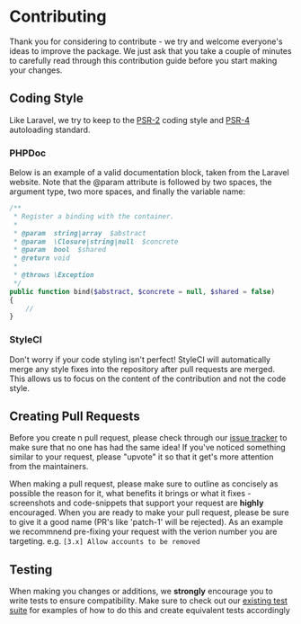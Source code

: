 # Contributing

Thank you for considering to contribute - we try and welcome everyone's ideas to improve the package. We just ask that you take a couple of minutes to carefully read through this contribution guide before you start making your changes.

## Coding Style

Like Laravel, we try to keep to the [PSR-2](https://github.com/php-fig/fig-standards/blob/master/accepted/PSR-2-coding-style-guide.md) coding style and [PSR-4](https://github.com/php-fig/fig-standards/blob/master/accepted/PSR-4-autoloader.md) autoloading standard.

### PHPDoc

Below is an example of a valid documentation block, taken from the Laravel website. Note that the @param attribute is followed by two spaces, the argument type, two more spaces, and finally the variable name:

```php
/**
 * Register a binding with the container.
 *
 * @param  string|array  $abstract
 * @param  \Closure|string|null  $concrete
 * @param  bool  $shared
 * @return void
 *
 * @throws \Exception
 */
public function bind($abstract, $concrete = null, $shared = false)
{
    //
}
```

### StyleCI

Don't worry if your code styling isn't perfect! StyleCI will automatically merge any style fixes into the repository after pull requests are merged. This allows us to focus on the content of the contribution and not the code style.

## Creating Pull Requests

Before you create n pull request, please check through our [issue tracker](https://github.com/joelbutcher/laravel-googleads/issues) to make sure that no one has had the same idea! If you've noticed something similar to your request, please "upvote" it so that it get's more attention from the maintainers.

When making a pull request, please make sure to outline as concisely as possible the reason for it, what benefits it brings or what it fixes - screenshots and code-snippets that support your request are **highly** encouraged. When you are ready to make your pull request, please be sure to give it a good name (PR's like 'patch-1' will be rejected). As an example we recommnend pre-fixing your request with the verion number you are targeting. e.g. `[3.x] Allow accounts to be removed`

## Testing

When making you changes or additions, we **strongly** encourage you to write tests to ensure compatibility. Make sure to check out our [existing test suite](https://github.com/joelbutcher/laravel-googleads/tree/1.x/tests) for examples of how to do this and create equivalent tests accordingly